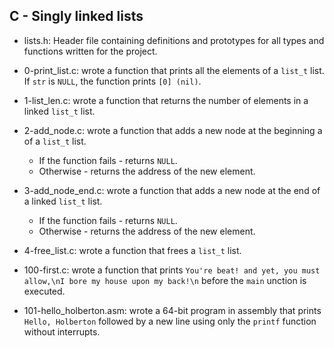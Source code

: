 ## C - Singly linked lists

* lists.h: Header file containing definitions and prototypes for all types and functions written for the project.

* 0-print_list.c: wrote a function that prints all the elements of a `list_t` list. If `str` is `NULL`, the function prints `[0] (nil)`.

* 1-list_len.c: wrote a function that returns the number of elements in a linked `list_t` list.

* 2-add_node.c: wrote a function that adds a new node at the beginning a of a `list_t` list.
    * If the function fails - returns `NULL`.
    * Otherwise - returns the address of the new element.

* 3-add_node_end.c: wrote a function that adds a new node at the end of a linked `list_t` list.
    * If the function fails - returns `NULL`.
    * Otherwise - returns the address of the new element.

* 4-free_list.c: wrote a function that frees a `list_t` list.

* 100-first.c: wrote a function that prints `You're beat! and yet, you must allow,\nI bore my house upon my back!\n` before the `main` unction is executed.

* 101-hello_holberton.asm: wrote a 64-bit program in assembly that prints `Hello, Holberton` followed by a new line using only the `printf` function without interrupts.
